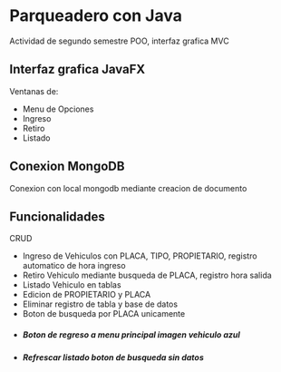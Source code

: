# Parqueadero con Java
Actividad de segundo semestre POO, interfaz grafica MVC
## Interfaz grafica JavaFX
Ventanas de:
* Menu de Opciones
* Ingreso
* Retiro
* Listado
## Conexion MongoDB
Conexion con local mongodb mediante creacion de documento
## Funcionalidades
CRUD
* Ingreso de Vehiculos con PLACA, TIPO, PROPIETARIO, registro automatico de hora ingreso
* Retiro Vehiculo mediante busqueda de PLACA, registro hora salida
* Listado Vehiculo en tablas
* Edicion de PROPIETARIO y PLACA
* Eliminar registro de tabla y base de datos
* Boton de busqueda por PLACA unicamente
* ##### Boton de regreso a menu principal imagen vehiculo azul
* ##### Refrescar listado boton de busqueda sin datos

